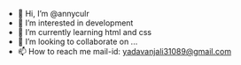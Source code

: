 - 👋 Hi, I’m @annyculr
- 👀 I’m interested in development 
- 🌱 I’m currently learning html and css
- 💞️ I’m looking to collaborate on ...
- 📫 How to reach me mail-id: yadavanjali31089@gmail.com

<!---
annyculr/annyculr is a ✨ special ✨ repository because its `README.md` (this file) appears on your GitHub profile.
You can click the Preview link to take a look at your changes.
--->
